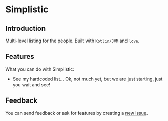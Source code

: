 # Simplistic

## Introduction

Multi-level listing for the people. Built with `Kotlin/JVM` and `love`.

## Features

What you can do with Simplistic:

- See my hardcoded list... Ok, not much yet, but we are just starting, just you wait and see!

## Feedback

You can send feedback or ask for features by creating a [new issue](https://github.com/MonteCardo/simplistic-android/issues/new).